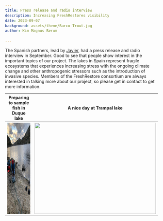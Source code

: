```yaml
---
title: Press release and radio interview 
description: Increasing FreshRestores visibility 
date: 2023-09-07
background: assets/theme/Barco-Trout.jpg
author: Kim Magnus Bærum

---
```

The Spanish partners, lead by [Javier](https://kimmagnusb.github.io/FreshRestore/team/#Javier+S%C3%A1nchez+Hern%C3%A1ndez), had a press release and radio interview in September. Good to see that people show interest in the important topics of our project. The lakes in Spain represent fragile ecosystems that experiences increasing stress with the ongoing climate change and other anthropogenic stressors such as the introduction of invasive species. 
Members of the FreshRestore consortium are always interested in talking more about our project, so please get in contact to get more information.


  Preparing to sample fish in Duque lake |  A nice day at Trampal lake
:--------------------------------------------------------------:|:--------------------------------------------------------------:
<img src="https://github.com/kimmagnusb/FreshRestore/blob/main/assets/theme/Duque-Lake.jpg?raw=true"  width="400" height="300"> |  <img src="https://github.com/kimmagnusb/FreshRestore/blob/main/assets/theme/Trampal-lake2.jpg?raw=true" width="400" height="300">

